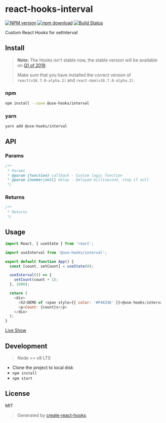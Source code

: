 # react-hooks-interval

[![NPM version][npm-image]][npm-url]
[![npm download][download-image]][download-url]
[![Build Status][travis-image]][travis-url]

Custom React Hooks for setInterval

## Install

>**Note:** The Hooks isn't stable now, the stable version will be available on [Q1 of 2019](https://reactjs.org/blog/2018/11/27/react-16-roadmap.html).
>
>Make sure that you have installed the correct version of `react(v16.7.0-alpha.2)` and `react-dom(v16.7.0-alpha.2)`.

### npm

```bash
npm install --save @use-hooks/interval
```

### yarn

```bash
yarn add @use-hooks/interval
```

## API

### Params

```js
/**
 * Params
 * @param {function} callback - Custom logic function
 * @param {number|null} delay - Delayed millisecond, stop if null
 */
```

### Returns

```js
/**
 * Returns
 */
```

## Usage

```js
import React, { useState } from 'react';

import useInterval from '@use-hooks/interval';

export default function App() {
  const [count, setCount] = useState(0);

  useInterval(() => {
    setCount(count + 1);
  }, 1000);

  return (
    <div>
      <h2>DEMO of <span style={{ color: '#F44336' }}>@use-hooks/interval</span></h2>
      <p>Count: {count}s</p>
    </div>
  );
}

```

[Live Show](https://use-hooks.github.io/react-hooks-interval/)

## Development

> Node >= v8 LTS

 - Clone the project to local disk
 - `npm install`
 - `npm start`

## License

MIT

> Generated by [create-react-hooks](https://github.com/use-hooks/create-react-hooks).

 [npm-image]: https://img.shields.io/npm/v/@use-hooks/interval.svg?style=flat-square
 [npm-url]: https://npmjs.org/package/@use-hooks/interval
 [download-image]: https://img.shields.io/npm/dm/@use-hooks/interval.svg?style=flat-square
 [download-url]: https://npmjs.org/package/@use-hooks/interval
 [travis-url]: https://travis-ci.org/use-hooks/react-hooks-interval
 [travis-image]: https://img.shields.io/travis/use-hooks/react-hooks-interval.svg?style=flat-square